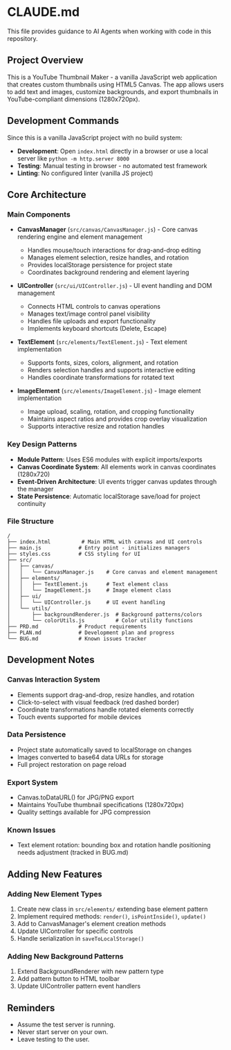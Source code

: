 # CLAUDE.md

This file provides guidance to AI Agents when working with code in this repository.

## Project Overview

This is a YouTube Thumbnail Maker - a vanilla JavaScript web application that creates custom thumbnails using HTML5 Canvas. The app allows users to add text and images, customize backgrounds, and export thumbnails in YouTube-compliant dimensions (1280x720px).

## Development Commands

Since this is a vanilla JavaScript project with no build system:

- **Development**: Open `index.html` directly in a browser or use a local server like `python -m http.server 8000`
- **Testing**: Manual testing in browser - no automated test framework
- **Linting**: No configured linter (vanilla JS project)

## Core Architecture

### Main Components

- **CanvasManager** (`src/canvas/CanvasManager.js`) - Core canvas rendering engine and element management

  - Handles mouse/touch interactions for drag-and-drop editing
  - Manages element selection, resize handles, and rotation
  - Provides localStorage persistence for project state
  - Coordinates background rendering and element layering

- **UIController** (`src/ui/UIController.js`) - UI event handling and DOM management

  - Connects HTML controls to canvas operations
  - Manages text/image control panel visibility
  - Handles file uploads and export functionality
  - Implements keyboard shortcuts (Delete, Escape)

- **TextElement** (`src/elements/TextElement.js`) - Text element implementation

  - Supports fonts, sizes, colors, alignment, and rotation
  - Renders selection handles and supports interactive editing
  - Handles coordinate transformations for rotated text

- **ImageElement** (`src/elements/ImageElement.js`) - Image element implementation
  - Image upload, scaling, rotation, and cropping functionality
  - Maintains aspect ratios and provides crop overlay visualization
  - Supports interactive resize and rotation handles

### Key Design Patterns

- **Module Pattern**: Uses ES6 modules with explicit imports/exports
- **Canvas Coordinate System**: All elements work in canvas coordinates (1280x720)
- **Event-Driven Architecture**: UI events trigger canvas updates through the manager
- **State Persistence**: Automatic localStorage save/load for project continuity

### File Structure

```
/
├── index.html          # Main HTML with canvas and UI controls
├── main.js            # Entry point - initializes managers
├── styles.css         # CSS styling for UI
├── src/
│   ├── canvas/
│   │   └── CanvasManager.js    # Core canvas and element management
│   ├── elements/
│   │   ├── TextElement.js      # Text element class
│   │   └── ImageElement.js     # Image element class
│   ├── ui/
│   │   └── UIController.js     # UI event handling
│   └── utils/
│       ├── backgroundRenderer.js  # Background patterns/colors
│       └── colorUtils.js          # Color utility functions
├── PRD.md             # Product requirements
├── PLAN.md            # Development plan and progress
└── BUG.md             # Known issues tracker
```

## Development Notes

### Canvas Interaction System

- Elements support drag-and-drop, resize handles, and rotation
- Click-to-select with visual feedback (red dashed border)
- Coordinate transformations handle rotated elements correctly
- Touch events supported for mobile devices

### Data Persistence

- Project state automatically saved to localStorage on changes
- Images converted to base64 data URLs for storage
- Full project restoration on page reload

### Export System

- Canvas.toDataURL() for JPG/PNG export
- Maintains YouTube thumbnail specifications (1280x720px)
- Quality settings available for JPG compression

### Known Issues

- Text element rotation: bounding box and rotation handle positioning needs adjustment (tracked in BUG.md)

## Adding New Features

### Adding New Element Types

1. Create new class in `src/elements/` extending base element pattern
2. Implement required methods: `render()`, `isPointInside()`, `update()`
3. Add to CanvasManager's element creation methods
4. Update UIController for specific controls
5. Handle serialization in `saveToLocalStorage()`

### Adding New Background Patterns

1. Extend BackgroundRenderer with new pattern type
2. Add pattern button to HTML toolbar
3. Update UIController pattern event handlers

## Reminders

- Assume the test server is running.
- Never start server on your own.
- Leave testing to the user.
